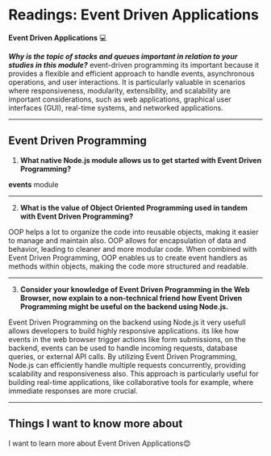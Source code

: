 # Readings: Event Driven Applications


**Event Driven Applications** 💻

 ***Why is the topic of stacks and queues important in relation to your studies in this module?***
event-driven programming its important because it provides a flexible and efficient approach to handle events, asynchronous operations, and user interactions. It is particularly valuable in scenarios where responsiveness, modularity, extensibility, and scalability are important considerations, such as web applications, graphical user interfaces (GUI), real-time systems, and networked applications.

---

## Event Driven Programming

1. **What native Node.js module allows us to get started with Event Driven Programming?**

**events** module

---

2. **What is the value of Object Oriented Programming used in tandem with Event Driven Programming?**

OOP helps a lot to organize the code into reusable objects, making it easier to manage and maintain also. OOP allows for encapsulation of data and behavior, leading to cleaner and more modular code. When combined with Event Driven Programming, OOP enables us to create event handlers as methods within objects, making the code more structured and readable.

---

3. **Consider your knowledge of Event Driven Programming in the Web Browser, now explain to a non-technical friend how Event Driven Programming might be useful on the backend using Node.js.**

Event Driven Programming on the backend using Node.js it very usefull allows developers to build highly responsive  applications. its like how events in the web browser trigger actions like  form submissions, on the backend, events can be used to handle incoming requests, database queries, or external API calls. By utilizing Event Driven Programming, Node.js can efficiently handle multiple requests concurrently, providing scalability and responsiveness also. This approach is particularly useful for building real-time applications, like collaborative tools for example, where immediate responses are more crucial.

---

## Things I want to know more about
I want to learn more about Event Driven Applications😊
